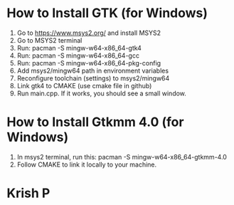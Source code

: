 # How to Install GTK (for Windows)
1) Go to https://www.msys2.org/ and install MSYS2
2) Go to MSYS2 terminal
3) Run: pacman -S mingw-w64-x86_64-gtk4
4) Run: pacman -S mingw-w64-x86_64-gcc
5) Run: pacman -S mingw-w64-x86_64-pkg-config
6) Add msys2/mingw64 path in environment variables
7) Reconfigure toolchain (settings) to msys2/mingw64
8) Link gtk4 to CMAKE (use cmake file in github)
9) Run main.cpp. If it works, you should see a small window.

# How to Install Gtkmm 4.0 (for Windows)
1) In msys2 terminal, run this: pacman -S mingw-w64-x86_64-gtkmm-4.0
2) Follow CMAKE to link it locally to your machine.

# Krish P